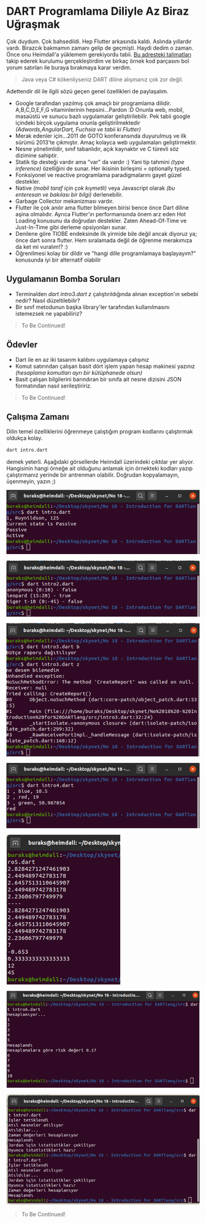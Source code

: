 # DART Programlama Diliyle Az Biraz Uğraşmak

Çok duydum. Çok bahsedildi. Hep Flutter arkasında kaldı. Aslında yıllardır vardı. Birazcık bakmamın zamanı gelip de geçmişti. Haydi dedim o zaman. Önce onu Heimdall'a yüklemem gerekiyordu tabii. [Bu adresteki talimatları](https://dart.dev/get-dart) takip ederek kurulumu gerçekleştirdim ve birkaç örnek kod parçasını bol yorum satırları ile buraya bırakmaya karar verdim.

>Java veya C# kökenliyseniz DART diline alışmanız çok zor değil.

Adettendir dil ile ilgili sözü geçen genel özellikleri de paylaşalım.

- Google tarafından yazılmış çok amaçlı bir programlama dilidir. A,B,C,D,E,F,G vitaminlerinin hepsini...Pardon :D Onunla web, mobil, masaüstü ve sunucu bazlı uygulamalar geliştirilebilir. Pek tabii google içindeki birçok uygulama onunla geliştirilmektedir _(Adwords,AngularDart, Fuchsia ve tabii ki Flutter)_
- Merak edenler için...2011 de GOTO konferansında duyurulmuş ve ilk sürümü 2013'te çıkmıştır. Amaç kolayca web uygulamaları geliştirmektir.
- Nesne yönelimlidir, sınıf tabanlıdır, açık kaynaktır ve C türevli söz dizimine sahiptir.
- Statik tip desteği vardır ama "var" da vardır :) Yani tip tahmini _(type inference)_ özelliğini de sunar. Her ikisinin birleşimi = optionally typed. 
- Fonksiyonel ve reactive programlama paradigmalarını gayet güzel destekler.
- Native _(mobil taraf için çok kıymetli)_ veya Javascript olarak _(bu enteresan ve bakılası bir bilgi)_ derlenebilir. 
- Garbage Collector mekanizması vardır.
- Flutter ile çok anılır ama flutter bilmeyen birisi bence önce Dart diline aşina olmalıdır. Ayrıca Flutter'ın performansında önem arz eden Hot Loading konusunu da doğrudan destekler. Zaten Ahead-Of-Time ve Just-In-Time gibi derleme opsiyonları sunar.
- Denilene göre TIOBE endeksinde ilk yirmide bile değil ancak diyoruz ya; önce dart sonra flutter. Hem sıralamada değil de öğrenme merakımıza da ket mi vuralım!? :)
- Öğrenilmesi kolay bir dildir ve "hangi dille programlamaya başlayayım?" konusunda iyi bir alternatif olabilir

## Uygulamanın Bomba Soruları

- Terminalden _dart intro3.dart z_ çalıştırıldığında alınan exception'ın sebebi nedir? Nasıl düzeltilebilir?
- Bir sınıf metodunun başka library'ler tarafından kullanılmasını istemezsek ne yapabiliriz?

>To Be Continued!

## Ödevler

- Dart ile en az iki tasarım kalıbını uygulamaya çalışınız
- Komut satırından çalışan basit dört işlem yapan hesap makinesi yazınız _(hesaplama komutları ayrı bir kütüphanede olsun)_
- Basit çalışan bilgilerini barındıran bir sınıfa ait nesne dizisini JSON formatından nasıl serileştiririz.

>To Be Continued!

## Çalışma Zamanı

Dilin temel özelliklerini öğrenmeye çalıştığım program kodlarını çalıştırmak oldukça kolay.

```bash
dart intro.dart
```

demek yeterli. Aşağıdaki görsellerde Heimdall üzerindeki çıktılar yer alıyor. Hangisinin hangi örneğe ait olduğunu anlamak için örnekteki kodları yazıp çalıştırmanız yerinde bir antrenman olabilir. Doğrudan kopyalamayın, üşenmeyin, yazın ;)

![Screenshot_1.png](./assets/Screenshot_1.png)

![Screenshot_2.png](./assets/Screenshot_2.png)

![Screenshot_3.png](./assets/Screenshot_3.png)

![Screenshot_4.png](./assets/Screenshot_4.png)

![Screenshot_5.png](./assets/Screenshot_5.png)

![Screenshot_6.png](./assets/Screenshot_6.png)

![Screenshot_7.png](./assets/Screenshot_7.png)

>To Be Continued!
